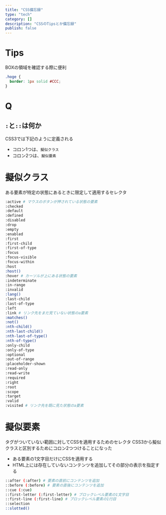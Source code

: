 ```yaml
---
title: "CSS備忘録"
type: "tech"
category: []
description: "CSSのTipsとか備忘録"
publish: false
---
```


# Tips

BOXの領域を確認する際に便利
```css
.hoge {
  border: 1px solid #CCC;
}
```

# Q
## `:`と`::`は何か
CSS3では下記のように定義される

* コロン1つは、`擬似クラス`
* コロン2つは、`擬似要素`

# 擬似クラス
ある要素が特定の状態にあるときに限定して適用するセレクタ

```bash
:active # マウスのボタンが押されている状態の要素
:checked
:default
:defined
:disabled
:drop 
:empty
:enabled
:first
:first-child
:first-of-type
:focus
:focus-visible
:focus-within
:host
:host()
:hover # カーソルが上にある状態の要素
:indeterminate
:in-range
:invalid
:lang()
:last-child
:last-of-type
:left
:link # リンク先をまだ見ていない状態のa要素
:matches()
:not()
:nth-child()
:nth-last-child()
:nth-last-of-type()
:nth-of-type()
:only-child
:only-of-type
:optional
:out-of-range
:placeholder-shown 
:read-only
:read-write
:required
:right
:root
:scope
:target
:valid
:visited # リンク先を既に見た状態のa要素
```

# 擬似要素
タグがついていない範囲に対してCSSを適用するためのセレクタ
CSS3から擬似クラスと区別するためにコロン2つつけることになった

* ある要素の1文字目だけにCSSを適用する
* HTML上には存在していないコンテンツを追加してその部分の表示を指定する

```bash
::after (:after) # 要素の直前にコンテンツを追加
::before (:before) # 要素の直後にコンテンツを追加
::cue (:cue)
::first-letter (:first-letter) # ブロックレベル要素の1文字目
::first-line (:first-line) # ブロックレベル要素の1行目
::selection
::slotted()
```
